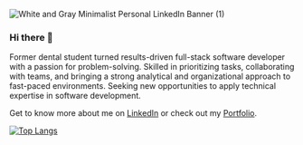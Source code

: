 ![White and Gray Minimalist Personal LinkedIn Banner (1)](https://user-images.githubusercontent.com/48068226/234437624-20450cdc-6370-43a7-a199-62e73f0aa02a.png)
### Hi there 👋

Former dental student turned results-driven full-stack software developer with a passion for problem-solving. Skilled in prioritizing tasks, collaborating with teams, and bringing a strong analytical and organizational approach to fast-paced environments. Seeking new opportunities to apply technical expertise in software development.

Get to know more about me on [LinkedIn](https://www.linkedin.com/in/alannhans/) or check out my [Portfolio](https://www.alannhvn.com/).

[![Top Langs](https://github-readme-stats.vercel.app/api/top-langs/?username=nhvn&layout=compact&theme=radical)](https://github.com/anuraghazra/github-readme-stats)




<!--
**nhvn/nhvn** is a ✨ _special_ ✨ repository because its `README.md` (this file) appears on your GitHub profile.

Here are some ideas to get you started:

- 🔭 I’m currently working on ...
- 🌱 I’m currently learning ...
- 👯 I’m looking to collaborate on ...
- 🤔 I’m looking for help with ...
- 💬 Ask me about ...
- 📫 How to reach me: ...
- 😄 Pronouns: ...
- ⚡ Fun fact: ...
-->
